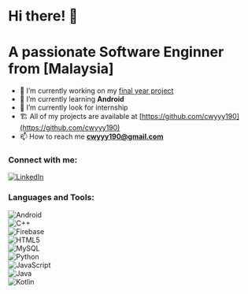 # Hi there! 👋  

# A passionate Software Enginner from [Malaysia]  

- 🌱 I’m currently working on my [final year project](https://github.com/cwyyy190/Final-Year-Project)  
- 🌿 I’m currently learning **Android**  
- 👋 I’m currently look for internship  
- 🏗️ All of my projects are available at [https://github.com/cwyyy190](https://github.com/cwyyy190)  
- 📫 How to reach me **cwyyy190@gmail.com**  
  
### Connect with me:  
[![LinkedIn](https://img.shields.io/badge/LinkedIn-%230A66C2.svg?style=for-the-badge&logo=linkedin&logoColor=white)](www.linkedin.com/in/chong-win-yan)  
  
### Languages and Tools:  
![Android](https://img.shields.io/badge/Android-3DDC84?style=for-the-badge&logo=android&logoColor=white)  
![C++](https://img.shields.io/badge/C++-00599C?style=for-the-badge&logo=cplusplus&logoColor=white)  
![Firebase](https://img.shields.io/badge/Firebase-FFCA28?style=for-the-badge&logo=firebase&logoColor=black)  
![HTML5](https://img.shields.io/badge/HTML5-E34F26?style=for-the-badge&logo=html5&logoColor=white)  
![MySQL](https://img.shields.io/badge/MySQL-4479A1?style=for-the-badge&logo=mysql&logoColor=white)  
![Python](https://img.shields.io/badge/Python-3776AB?style=for-the-badge&logo=python&logoColor=white)  
![JavaScript](https://img.shields.io/badge/JavaScript-F7DF1E?style=for-the-badge&logo=javascript&logoColor=black)  
![Java](https://img.shields.io/badge/Java-007396?style=for-the-badge&logo=java&logoColor=white)  
![Kotlin](https://img.shields.io/badge/Kotlin-0095D5?style=for-the-badge&logo=kotlin&logoColor=white)  

